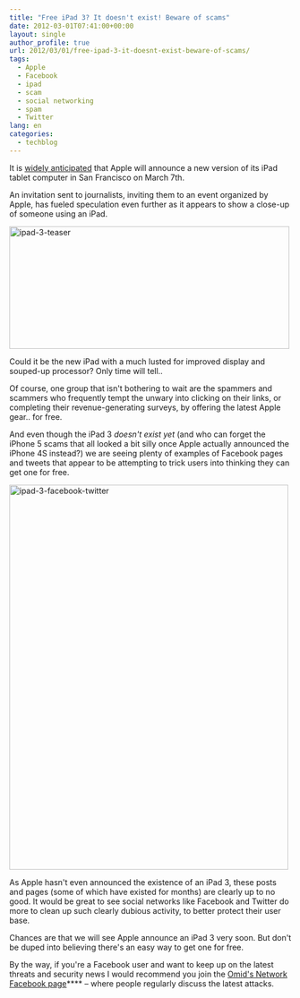 ```yaml
---
title: "Free iPad 3? It doesn't exist! Beware of scams"
date: 2012-03-01T07:41:00+00:00
layout: single
author_profile: true
url: 2012/03/01/free-ipad-3-it-doesnt-exist-beware-of-scams/
tags:
  - Apple
  - Facebook
  - ipad
  - scam
  - social networking
  - spam
  - Twitter
lang: en
categories: 
  - techblog
---
```

It is [widely anticipated](http://www.bbc.co.uk/news/technology-17198049) that Apple will announce a new version of its iPad tablet computer in San Francisco on March 7th. 

An invitation sent to journalists, inviting them to an event organized by Apple, has fueled speculation even further as it appears to show a close-up of someone using an iPad. 

[<img title="ipad-3-teaser" border="0" alt="ipad-3-teaser" src="http://lh4.ggpht.com/-wT2mfPBzTtg/T08gqlCCTCI/AAAAAAAAFAc/xrGHBpyfEl8/ipad-3-teaser_thumb%25255B4%25255D.jpg?imgmax=800" width="500" height="219" />](http://lh3.ggpht.com/-WJ38sO49Lr8/T08gi5kgyXI/AAAAAAAAFAU/4Fzt9bVjDaU/s1600-h/ipad-3-teaser%25255B6%25255D.jpg) 

Could it be the new iPad with a much lusted for improved display and souped-up processor? Only time will tell.. 

Of course, one group that isn't bothering to wait are the spammers and scammers who frequently tempt the unwary into clicking on their links, or completing their revenue-generating surveys, by offering the latest Apple gear.. for free. 

And even though the iPad 3 _doesn't exist yet_ (and who can forget the iPhone 5 scams that all looked a bit silly once Apple actually announced the iPhone 4S instead?) we are seeing plenty of examples of Facebook pages and tweets that appear to be attempting to trick users into thinking they can get one for free. 

[<img title="ipad-3-facebook-twitter" border="0" alt="ipad-3-facebook-twitter" src="http://lh6.ggpht.com/-PUUHnOofr9g/T08hE_brEjI/AAAAAAAAFAs/DnxLdDVB6YE/ipad-3-facebook-twitter_thumb%25255B2%25255D.jpg?imgmax=800" width="498" height="688" />](http://lh5.ggpht.com/-SMblP24nSmU/T08g0M5l-GI/AAAAAAAAFAk/QQwYWg-yO0w/s1600-h/ipad-3-facebook-twitter%25255B4%25255D.jpg) 

As Apple hasn't even announced the existence of an iPad 3, these posts and pages (some of which have existed for months) are clearly up to no good. It would be great to see social networks like Facebook and Twitter do more to clean up such clearly dubious activity, to better protect their user base. 

Chances are that we will see Apple announce an iPad 3 very soon. But don't be duped into believing there's an easy way to get one for free. 

By the way, if you're a Facebook user and want to keep up on the latest threats and security news I would recommend you join the <a href="https://www.facebook.com/omidsnetwork/" target="_blank">Omid's Network Facebook page</a>**** – where people regularly discuss the latest attacks.